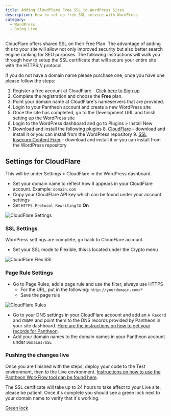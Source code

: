 ```yaml
---
title: Adding Cloudflare Free SSL to WordPress Sites
description: How to set up free SSL service with WordPress
category:
  - WordPress
  - Going Live
---
```


CloudFlare offers shared SSL on their Free Plan. The advantage of adding this to your site will allow not only improved security but also better search engine ranking for SEO purposes. The following instructions will walk you through how to setup the SSL certificate that will secure your entire site with the HTTPS:// protocol.

If you do not have a domain name please purchase one, once you have one please follow the steps:

 1. Register a free account at CloudFlare - [Click here to Sign up](https://www.cloudflare.com/sign-up/)
 2. Complete the registration and choose the **Free** plan.
 3. Point your domain name at CloudFlare's nameservers that are provided.
 4. Login to your Pantheon account and create a new WordPress site
 5. Once the site has completed, go to the Development URL and finish setting up the WordPress site
 6. Login to the WordPress dashboard and go to Plugins > Install New
 7. Download and install the following plugins
	 8. [CloudFlare](https://wordpress.org/plugins/cloudflare/) - download and install it or you can install from the WordPress repository
	 9. [SSL Insecure Content Fixer](https://wordpress.org/plugins/ssl-insecure-content-fixer/) - download and install it or you can install from the WordPress repository

## **Settings for CloudFlare**

This will be under Settings > CloudFlare in the WordPress dashboard.

 - Set your domain name to reflect how it appears in your CloudFlare account. Example: `domain.com`
 - Copy your CloudFlare API key which can be found under your account settings
 - Set `HTTPS Protocol Rewriting` to **On**

![CloudFlare Settings](/docs/assets/images/cloudflare-settings.png)

### **SSL Settings**

WordPress settings are complete, go back to CloudFlare account.

- Set your SSL mode to Flexible, this is located under the Crypto menu

![CloudFlare Flex SSL](/docs/assets/images/cloudflare-flexible-ssl.png)

### **Page Rule Settings**

- Go to Page Rules, add a page rule and use the filter, always use HTTPS
	- For the URL, put in the following: `http://yourdomain.com/*`
	- Save the page rule

![CloudFlare Rules](/docs/assets/images/cloudflare-page-rules.png)

- Go to your DNS settings in your CloudFlare account and add an `A Record` and `CNAME` and point them to the DNS records provided by Pantheon in your site dashboard. [Here are the instructions on how to get your records for Pantheon](/docs/articles/sites/domains/dns-records-for-directing-your-domain-to-your-pantheon-site/#pantheon-dns-records-for-http-sites).
- Add your domain names to the domain names in your Pantheon account under `Domains/SSL`

### Pushing the changes live

Once you are finished with the steps, deploy your code to the Test environment, then to the Live environment. [Instructions on how to use the Pantheon WorkFlow tool can be found here](/docs/articles/sites/code/using-the-pantheon-workflow/).

The SSL certificate will take up to 24 hours to take affect to your Live site, please be patient. Once it's complete you should see a green lock next to your domain name to verify that it's working.

[Green lock](/docs/assets/images/cloudflare-green-bar.png)
